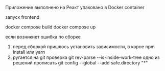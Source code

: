 Приложение выполнено на Реакт
упаковано в Docker container

запуск frontend

docker compose build
docker compose up

если возникнет ошибка по сборке 
1) перед сборкой пришлось установить зависимости, в корне 
 npm install или yarn 
2) ругается на git
проверка 
    git rev-parse --is-inside-work-tree
одно из решений прописать 
    git config --global --add safe.directory "*"
